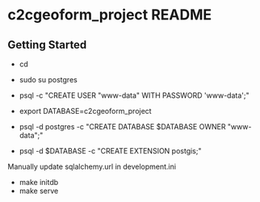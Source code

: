 c2cgeoform_project README
==================

Getting Started
---------------

- cd <directory containing this file>

- sudo su postgres

- psql -c "CREATE USER \"www-data\" WITH PASSWORD 'www-data';"

- export DATABASE=c2cgeoform_project
- psql -d postgres -c "CREATE DATABASE $DATABASE OWNER \"www-data\";"
- psql -d $DATABASE -c "CREATE EXTENSION postgis;"

Manually update sqlalchemy.url in development.ini

- make initdb
- make serve
